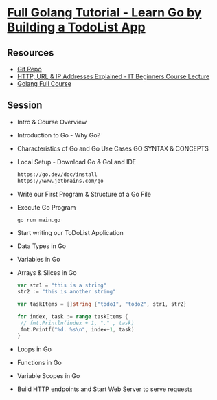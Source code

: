 # [Full Golang Tutorial - Learn Go by Building a TodoList App](https://www.youtube.com/watch?v=XCZWyN9ZbEQ)
 
## Resources
-  [Git Repo](https://gitlab.com/twn-youtube/golang-crash-course)
-  [HTTP, URL & IP Addresses Explained - IT Beginners Course Lecture](https://techworld-with-nana.teachable.com/courses/it-beginners-course/lectures/44206531)
-  [Golang Full Course](https://youtu.be/yyUHQIec83I)


## Session

- Intro & Course Overview
- Introduction to Go - Why Go?
- Characteristics of Go and Go Use Cases GO SYNTAX & CONCEPTS
- Local Setup - Download Go & GoLand IDE
  ```sh
  https://go.dev/doc/install
  https://www.jetbrains.com/go
  ```

  
- Write our First Program & Structure of a Go File
- Execute Go Program
  ```sh
  go run main.go
  ```

- Start writing our ToDoList Application
- Data Types in Go
- Variables in Go
- Arrays & Slices in Go
  ```go
  var str1 = "this is a string"
  str2 := "this is another string"
  
  var taskItems = []string {"todo1", "todo2", str1, str2}

  for index, task := range taskItems {
   // fmt.Println(index + 1, "." , task)
   fmt.Printf("%d. %s\n", index+1, task)
  }
  ```
- Loops in Go
- Functions in Go 
- Variable Scopes in Go 
- Build HTTP endpoints and Start Web Server to serve requests
